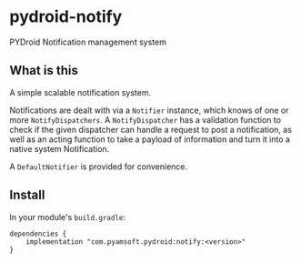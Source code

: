 # pydroid-notify
PYDroid Notification management system

## What is this

A simple scalable notification system.

Notifications are dealt with via a `Notifier` instance, which knows of one or more
`NotifyDispatchers`. A `NotifyDispatcher` has a validation function to check if
the given dispatcher can handle a request to post a notification, as well as an acting function
to take a payload of information and turn it into a native system Notification.

A `DefaultNotifier` is provided for convenience.

## Install

In your module's `build.gradle`:
```
dependencies {
    implementation "com.pyamsoft.pydroid:notify:<version>"
}
```

